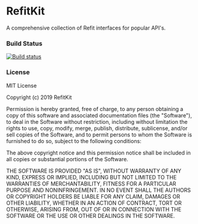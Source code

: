 # RefitKit
A comprehensive collection of Refit interfaces for popular API's.

### Build Status
[![Build status](https://dev.azure.com/tillmandev/RefitKit/_apis/build/status/RefitKit-CI?branchName=master)](https://dev.azure.com/tillmandev/RefitKit/_build/latest?definitionId=5?branchName=master)

### License 
MIT License

Copyright (c) 2019 RefitKit

Permission is hereby granted, free of charge, to any person obtaining a copy
of this software and associated documentation files (the "Software"), to deal
in the Software without restriction, including without limitation the rights
to use, copy, modify, merge, publish, distribute, sublicense, and/or sell
copies of the Software, and to permit persons to whom the Software is
furnished to do so, subject to the following conditions:

The above copyright notice and this permission notice shall be included in all
copies or substantial portions of the Software.

THE SOFTWARE IS PROVIDED "AS IS", WITHOUT WARRANTY OF ANY KIND, EXPRESS OR
IMPLIED, INCLUDING BUT NOT LIMITED TO THE WARRANTIES OF MERCHANTABILITY,
FITNESS FOR A PARTICULAR PURPOSE AND NONINFRINGEMENT. IN NO EVENT SHALL THE
AUTHORS OR COPYRIGHT HOLDERS BE LIABLE FOR ANY CLAIM, DAMAGES OR OTHER
LIABILITY, WHETHER IN AN ACTION OF CONTRACT, TORT OR OTHERWISE, ARISING FROM,
OUT OF OR IN CONNECTION WITH THE SOFTWARE OR THE USE OR OTHER DEALINGS IN THE
SOFTWARE.